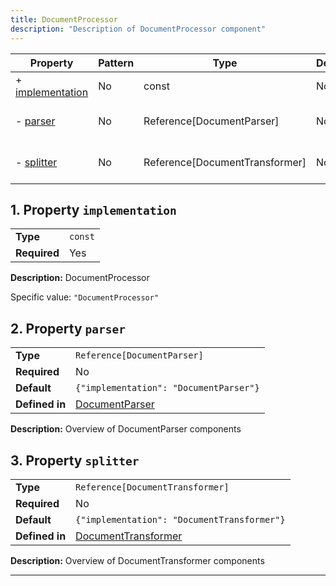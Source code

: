 ```yaml
---
title: DocumentProcessor
description: "Description of DocumentProcessor component"
---
```


| Property                             | Pattern | Type                           | Deprecated | Definition                              | Title/Description                          |
| ------------------------------------ | ------- | ------------------------------ | ---------- | --------------------------------------- | ------------------------------------------ |
| + [implementation](#implementation ) | No      | const                          | No         | -                                       | DocumentProcessor                          |
| - [parser](#parser )                 | No      | Reference[DocumentParser]      | No         | In [DocumentParser](/docs/components/documentparser/overview)      | Overview of DocumentParser components      |
| - [splitter](#splitter )             | No      | Reference[DocumentTransformer] | No         | In [DocumentTransformer](/docs/components/documenttransformer/overview) | Overview of DocumentTransformer components |

## <a name="implementation"></a>1. Property `implementation`

|              |         |
| ------------ | ------- |
| **Type**     | `const` |
| **Required** | Yes     |

**Description:** DocumentProcessor

Specific value: `"DocumentProcessor"`

## <a name="parser"></a>2. Property `parser`

|                |                                        |
| -------------- | -------------------------------------- |
| **Type**       | `Reference[DocumentParser]`            |
| **Required**   | No                                     |
| **Default**    | `{"implementation": "DocumentParser"}` |
| **Defined in** | [DocumentParser](/docs/components/documentparser/overview)        |

**Description:** Overview of DocumentParser components

## <a name="splitter"></a>3. Property `splitter`

|                |                                             |
| -------------- | ------------------------------------------- |
| **Type**       | `Reference[DocumentTransformer]`            |
| **Required**   | No                                          |
| **Default**    | `{"implementation": "DocumentTransformer"}` |
| **Defined in** | [DocumentTransformer](/docs/components/documenttransformer/overview)        |

**Description:** Overview of DocumentTransformer components

----------------------------------------------------------------------------------------------------------------------------
